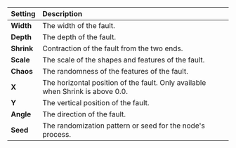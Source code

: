 | Setting    | Description                                                                    |
| :--------- | :----------------------------------------------------------------------------- |
| **Width**  | The width of the fault.                                                        |
| **Depth**  | The depth of the fault.                                                        |
| **Shrink** | Contraction of the fault from the two ends.                                    |
| **Scale**  | The scale of the shapes and features of the fault.                             |
| **Chaos**  | The randomness of the features of the fault.                                       |
| **X**      | The horizontal position of the fault. Only available when Shrink is above 0.0. |
| **Y**      | The vertical position of the fault.                                            |
| **Angle**  | The direction of the fault.                                                    |
| **Seed**   | The randomization pattern or seed for the node's process.                      |
